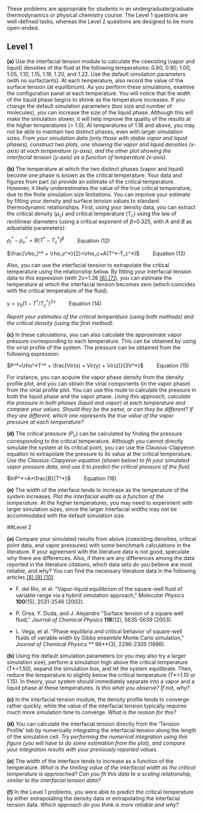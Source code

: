 
These problems are appropriate for students in an undergraduate/graduate thermodynamics or physical chemistry course.  The Level 1 questions are well-defined tasks, whereas the Level 2 questions are designed to be more open-ended.


## Level 1 
**(a)** Use the interfacial tension module to calculate the coexisting (vapor and liquid) densities of the fluid at the following temperatures: 0.80, 0.90, 1.00, 1.05, 1.10, 1.15, 1.18, 1.20, and 1.22.  Use the default simulation parameters (with no surfactants).  At each temperature, also record the value of the surface tension (at equilibrium).  As you perform these simulations, examine the configuration panel at each temperature.  You will notice that the width of the liquid phase begins to shrink as the temperature increases.  If you change the default simulation parameters (box size and number of molecules), you can increase the size of the liquid phase.  Although this will make the simulation slower, it will help improve the quality of the results at the higher temperatures (> 1.0).  At temperatures of 1.18 and above, you may not be able to maintain two distinct phases, even with larger simulation sizes.  *From your simulation data (only those with stable vapor and liquid phases), construct two plots, one showing the vapor and liquid densities (x-axis) at each temperature (y-axis), and the other plot showing the interfacial tension (y-axis) as a function of temperature (x-axis).*



**(b)** The temperature at which the two distinct phases (vapor and liquid) become one phase is known as the critical temperature.  Your data and figures from part (a) provide an estimate of the critical temperature.  However, it likely underestimates the value of the true critical temperature, due to the finite simulation size limitations.  You can improve your estimate by fitting your density and surface tension values to standard thermodynamic relationships.  First, using your density data, you can extract the critical density ($\rho_c$) and critical temperature ($T_c$) using the law of rectilinear diameters (using a critical exponent of $\beta$=0.325, with *A* and *B* as adjustable parameters):



$\displaystyle \rho_l^* - \rho_v^* = B(T^* - T_c^*)^{\beta}$ &nbsp; &nbsp; &nbsp; &nbsp; Equation (12)


$\frac{\rho_l^* + \rho_v^*}{2}=\rho_c+A(T^*-T_c^*)$ &nbsp; &nbsp; &nbsp; &nbsp; Equation (13)



Also, you can use the interfacial tension to extrapolate the critical temperature using the relationship below.  By fitting your interfacial tension data to this expression (with $2\nu$=1.26 [[6]](Interfacial_tension/References#ref_ferrenberg),[[7]](Interfacial_tension/References#ref_chen)), you can estimate the temperature at which the interfacial tension becomes zero (which coincides with the critical temperature of the fluid).



$\displaystyle \gamma = \gamma_0 (1-T^*/T_c^*)^{2\nu}$ &nbsp; &nbsp; &nbsp; &nbsp; Equation (14)



*Report your estimates of the critical temperature (using both methods) and the critical density (using the first method).*



**(c)** In these calculations, you can also calculate the approximate vapor pressure corresponding to each temperature.  This can be obtained by using the virial profile of the system.  The pressure can be obtained from the following expression:



$P^*=\rho^*T^* + \frac{Vir(x) + Vir(y) + Vir(z)}{3V^*}$ &nbsp; &nbsp; &nbsp; &nbsp; Equation (15)



For instance, you can acquire the vapor phase density from the density profile plot, and you can obtain the virial components (in the vapor phase) from the virial profile plot.  You can use this route to calculate the pressure in both the liquid phase and the vapor phase.  *Using this approach, calculate the pressure in both phases (liquid and vapor) at each temperature and compare your values.  Should they be the same, or can they be different?  If they are different, which one represents the true value of the vapor pressure at each temperature?*



**(d)** The critical pressure ($P_c$) can be calculated by finding the pressure corresponding to the critical temperature.  Although you cannot directly simulate the system at its critical point, you can use the Clausius-Clapyeron equation to extrapolate the pressure to its value at the critical temperature.  *Use the Clausius-Clapyeron equation (shown below) to fit your simulated vapor pressure data, and use it to predict the critical pressure of the fluid.*



$lnP^*=A+\frac{B}{T^*}$ &nbsp; &nbsp; &nbsp; &nbsp; Equation (16) 



**(e)** The width of the interface tends to increase as the temperature of the system increases.  *Plot the interfacial width as a function of the temperature.*  At the higher temperatures, you may need to experiment with larger simulation sizes, since the larger interfacial widths may not be accommodated with the default simulation size.

##Level 2

**(a)** Compare your simulated results from above (coexisting densities, critical point data, and vapor pressures) with some benchmark calculations in the literature.  If your agreement with the literature data is not good, speculate why there are differences.  Also, if there are any differences among the data reported in the literature citations, which data sets do you believe are most reliable, and why?  You can find the necessary literature data in the following articles [[8]](Interfacial_tension/References#ref_rio),[[9]](Interfacial_tension/References#ref_orea),[[10]](Interfacial_tension/References#ref_vega):


*  F. del Rio, et al. "Vapor-liquid equilibrium of the square-well fluid of variable range via a hybrid simulation approach," *Molecular Physics* **100**(15), 2531-2546 (2002).


*  P. Orea, Y. Duda, and J. Alejandre "Surface tension of a square well fluid," *Journal of Chemical Physics* **118**(12), 5635-5639 (2003).


*  L. Vega, et al. "Phase equilibria and critical behavior of square-well fluids of variable width by Gibbs ensemble Monte Carlo simulation," *Journal of Chemical Physics* ** 96**(3), 2296-2305 (1996).



**(b)** Using the default simulation parameters (or you may also try a larger simulation size), perform a simulation high above the critical temperature (T*=1.50), expand the simulation box, and let the system equilibrate.  Then, reduce the temperature to slightly below the critical temperature (T*=1.10 or 1.15).  In theory, your system should immediately separate into a vapor and a liquid phase at these temperatures.  *Is this what you observe? If not, why?*



**(c)** In the interfacial tension module, the density profile tends to converge rather quickly, while the value of the interfacial tension typically requires much more simulation time to converge.  *What is the reason for this?*



**(d)** You can calculate the interfacial tension directly from the 'Tension Profile' tab by numerically integrating the interfacial tension along the length of the simulation cell.  *Try performing the numerical integration using this figure (you will have to do some estimation from the plot), and compare your integration results with your previously reported values.*



**(e)** The width of the interface tends to increase as a function of the temperature.  *What is the limiting value of the interfacial width as the critical temperature is approached?  Can you fit this data to a scaling relationship, similar to the interfacial tension data?*



**(f)** In the Level 1 problems, you were able to predict the critical temperature by either extrapolating the density data or extrapolating the interfacial tension data.  *Which approach do you think is more reliable and why?*